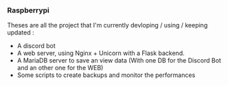 ### Raspberrypi

Theses are all the project that I'm currently devloping / using / keeping updated : 
- A discord bot
- A web server, using Nginx + Unicorn with a Flask backend.
- A MariaDB server to save an view data (With one DB for the Discord Bot and an other one for the WEB)
- Some scripts to create backups and monitor the performances  
